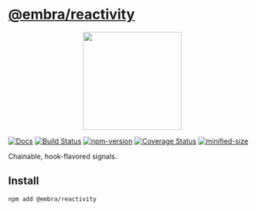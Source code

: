 # [@embra/reactivity](https://github.com/embra/reactivity)

<p align="center">
  <img width="200" src="https://raw.githubusercontent.com/embra/reactivity/main/assets/embra.svg">
</p>

[![Docs](https://img.shields.io/badge/Docs-read-%23fdf9f5)](https://embrajs.github.io/reactivity)
[![Build Status](https://github.com/embrajs/reactivity/actions/workflows/build.yml/badge.svg)](https://github.com/embrajs/reactivity/actions/workflows/build.yml)
[![npm-version](https://img.shields.io/npm/v/embra/reactivity.svg)](https://www.npmjs.com/package/embra/reactivity)
[![Coverage Status](https://img.shields.io/coverallsCoverage/github/embrajs/reactivity)](https://coveralls.io/github/embrajs/reactivity)
[![minified-size](https://img.shields.io/bundlephobia/minzip/embra/reactivity)](https://bundlephobia.com/package/embra/reactivity)

Chainable, hook-flavored signals.

## Install

```bash
npm add @embra/reactivity
```
